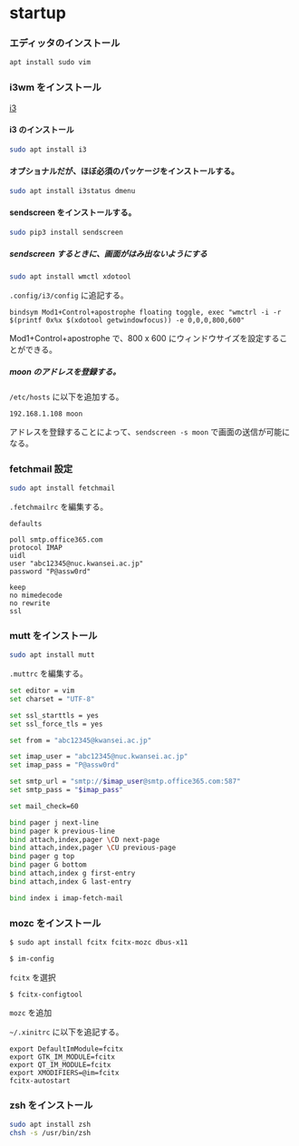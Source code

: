 # startup

### エディッタのインストール

```bash
apt install sudo vim
```

### i3wm をインストール

[i3](https://i3wm.org/)

#### i3 のインストール

```bash
sudo apt install i3
```

#### オプショナルだが、ほぼ必須のパッケージをインストールする。

```bash
sudo apt install i3status dmenu
```

#### sendscreen をインストールする。

```bash
sudo pip3 install sendscreen
```

##### sendscreen するときに、画面がはみ出ないようにする

```bash
sudo apt install wmctl xdotool
```

`.config/i3/config` に追記する。

```
bindsym Mod1+Control+apostrophe floating toggle, exec "wmctrl -i -r $(printf 0x%x $(xdotool getwindowfocus)) -e 0,0,0,800,600"
```

Mod1+Control+apostrophe で、800 x 600 にウィンドウサイズを設定することができる。

##### moon のアドレスを登録する。

`/etc/hosts` に以下を追加する。

```
192.168.1.108 moon
```

アドレスを登録することによって、`sendscreen -s moon` で画面の送信が可能になる。

### fetchmail 設定

```bash
sudo apt install fetchmail
```

`.fetchmailrc` を編集する。

```
defaults

poll smtp.office365.com
protocol IMAP
uidl
user "abc12345@nuc.kwansei.ac.jp"
password "P@assw0rd"

keep
no mimedecode
no rewrite
ssl
```

### mutt をインストール

```bash
sudo apt install mutt
```

`.muttrc` を編集する。

```bash
set editor = vim
set charset = "UTF-8"

set ssl_starttls = yes
set ssl_force_tls = yes

set from = "abc12345@kwansei.ac.jp"

set imap_user = "abc12345@nuc.kwansei.ac.jp"
set imap_pass = "P@assw0rd"

set smtp_url = "smtp://$imap_user@smtp.office365.com:587"
set smtp_pass = "$imap_pass"

set mail_check=60

bind pager j next-line
bind pager k previous-line
bind attach,index,pager \CD next-page
bind attach,index,pager \CU previous-page
bind pager g top
bind pager G bottom
bind attach,index g first-entry
bind attach,index G last-entry

bind index i imap-fetch-mail
```

### mozc をインストール

```bash
$ sudo apt install fcitx fcitx-mozc dbus-x11
```

```bash
$ im-config
```

`fcitx` を選択

```
$ fcitx-configtool
```

`mozc` を追加

`~/.xinitrc` に以下を追記する。

```
export DefaultImModule=fcitx
export GTK_IM_MODULE=fcitx
export QT_IM_MODULE=fcitx
export XMODIFIERS=@im=fcitx
fcitx-autostart
```

### zsh をインストール

```bash
sudo apt install zsh
chsh -s /usr/bin/zsh
```
